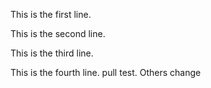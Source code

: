 This is the first line.

This is the second line.

This is the third line.

This is the fourth line. pull test. Others change
